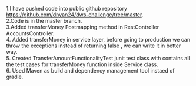 
1.I have pushed code into public github repository https://github.com/dnyan24/dws-challenge/tree/master.                      
2.Code is in the master branch.                                                                                            
3.Added transferMoney Postmapping method in RestController AccountsController.                                                
4. Added transferMoney in service layer, before going to production we can throw the exceptions instead of returning false , we can write it in better way.                    
5. Created TransferAmountFunctionalityTest junit test class with contains all the test cases for transferMoney function inside Service class.                                    
6. Used Maven as build and dependency management tool instaed of gradle.
